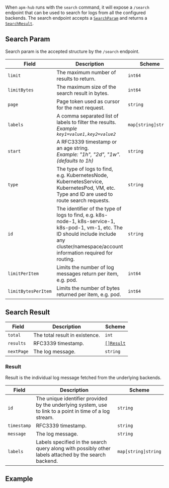 When `apm-hub` runs with the `search` command, it will expose a `/search` endpoint that can be used to search for logs from all the configured backends. The search endpoint accepts a [`SearchParam`](#search-param) and returns a [`SearchResult`](#search-result).

## Search Param

Search param is the accepted structure by the `/search` endpoint.

| Field               | Description                                                                                                                                                                                     | Scheme              | Required   |
| ------------------- | ----------------------------------------------------------------------------------------------------------------------------------------------------------------------------------------------- | ------------------- | ---------- |
| `limit`             | The maximum number of results to return.                                                                                                                                                        | `int64`             | `optional` |
| `limitBytes`        | The maximum size of the search result in bytes.                                                                                                                                                 | `int64`             | `optional` |
| `page`              | Page token used as cursor for the next request.                                                                                                                                                 | `string`            | `optional` |
| `labels`            | A comma separated list of labels to filter the results.<br>_Example `key1=value1,key2=value2`_                                                                                                  | `map[string]string` | `optional` |
| `start`             | A RFC3339 timestamp or an age string.<br>_Example: "1h", "2d", "1w". (defaults to 1h)_                                                                                                          | `string`            | `optional` |
| `type`              | The type of logs to find, e.g. KubernetesNode, KubernetesService, KubernetesPod, VM, etc. Type and ID are used to route search requests.                                                        | `string`            | `optional` |
| `id`                | The identifier of the type of logs to find, e.g. k8s-node-1, k8s-service-1, k8s-pod-1, vm-1, etc. The ID should include include any cluster/namespace/account information required for routing. | `string`            | `optional` |
| `limitPerItem`      | Limits the number of log messages return per item, e.g. pod.                                                                                                                                    | `int64`             | `optional` |
| `limitBytesPerItem` | Limits the number of bytes returned per item, e.g. pod.                                                                                                                                         | `int64`             | `optional` |

## Search Result

| Field      | Description                    | Scheme                |
| ---------- | ------------------------------ | --------------------- |
| `total`    | The total result in existence. | `int`                 |
| `results`  | RFC3339 timestamp.             | [`[]Result`](#result) |
| `nextPage` | The log message.               | `string`              |

### Result

Result is the individual log message fetched from the underlying backends.

| Field       | Description                                                                                              | Scheme              |
| ----------- | -------------------------------------------------------------------------------------------------------- | ------------------- |
| `id`        | The unique identifier provided by the underlying system, use to link to a point in time of a log stream. | `string`            |
| `timestamp` | RFC3339 timestamp.                                                                                       | `string`            |
| `message`   | The log message.                                                                                         | `string`            |
| `labels`    | Labels specified in the search query along with possibly other labels attached by the search backend.    | `map[string]string` |


## Example